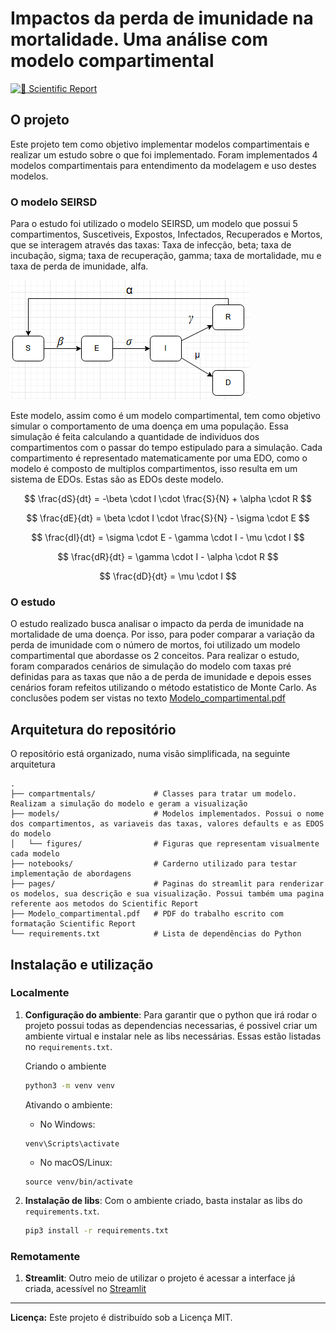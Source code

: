 # Impactos da perda de imunidade na mortalidade. Uma análise com modelo compartimental

[![📄 Scientific Report](https://img.shields.io/badge/📄_Scientific_Report-PDF-blue?style=for-the-badge)](https://github.com/biguelito/CompartmentalModels/blob/main/Modelo_compartimental.pdf)

## O projeto

Este projeto tem como objetivo implementar modelos compartimentais e realizar um estudo sobre o que foi implementado. Foram implementados 4 modelos compartimentais para entendimento da modelagem e uso destes modelos.

### O modelo SEIRSD

Para o estudo foi utilizado o modelo SEIRSD, um modelo que possui 5 compartimentos, Suscetiveis, Expostos, Infectados, Recuperados e Mortos, que se interagem através das taxas: Taxa de infecção, beta; taxa de incubação, sigma; taxa de recuperação, gamma; taxa de mortalidade, mu e taxa de perda de imunidade, alfa.

![Modelo SEIRSD](models/figures/seirsd.png)

Este modelo, assim como é um modelo compartimental, tem como objetivo simular o comportamento de uma doença em uma população. Essa simulação é feita calculando a quantidade de individuos dos compartimentos com o passar do tempo estipulado para a simulação. Cada compartimento é representado matematicamente por uma EDO, como o modelo é composto de multiplos compartimentos, isso resulta em um sistema de EDOs. Estas são as EDOs deste modelo.

$$
\frac{dS}{dt} = -\beta \cdot I \cdot \frac{S}{N} + \alpha \cdot R
$$

$$
\frac{dE}{dt} = \beta \cdot I \cdot \frac{S}{N} - \sigma \cdot E
$$

$$
\frac{dI}{dt} = \sigma \cdot E - \gamma \cdot I - \mu \cdot I
$$

$$
\frac{dR}{dt} = \gamma \cdot I - \alpha \cdot R
$$

$$
\frac{dD}{dt} = \mu \cdot I
$$


### O estudo

O estudo realizado busca analisar o impacto da perda de imunidade na mortalidade de uma doença. Por isso, para poder comparar a variação da perda de imunidade com o número de mortos, foi utilizado um modelo compartimental que abordasse os 2 conceitos. Para realizar o estudo, foram comparados cenários de simulação do modelo com taxas pré definidas para as taxas que não a de perda de imunidade e depois esses cenários foram refeitos utilizando o método estatistico de Monte Carlo. As conclusões podem ser vistas no texto [Modelo_compartimental.pdf](https://github.com/biguelito/CompartmentalModels/blob/main/Modelo_compartimental.pdf)


## Arquitetura do repositório

O repositório está organizado, numa visão simplificada, na seguinte arquitetura


```
.
├── compartmentals/             # Classes para tratar um modelo. Realizam a simulação do modelo e geram a visualização
├── models/                     # Modelos implementados. Possui o nome dos compartimentos, as variaveis das taxas, valores defaults e as EDOS do modelo
│   └── figures/                # Figuras que representam visualmente cada modelo
├── notebooks/                  # Carderno utilizado para testar implementação de abordagens
├── pages/                      # Paginas do streamlit para renderizar os modelos, sua descrição e sua visualização. Possui também uma pagina referente aos metodos do Scientific Report
├── Modelo_compartimental.pdf   # PDF do trabalho escrito com formatação Scientific Report
└── requirements.txt            # Lista de dependências do Python

```

## Instalação e utilização

### Localmente

1. **Configuração do ambiente**: Para garantir que o python que irá rodar o projeto possui todas as dependencias necessarias, é possivel criar um ambiente virtual e instalar nele as libs necessárias. Essas estão listadas no `requirements.txt`.

    Criando o ambiente
    ```bash
    python3 -m venv venv
    ```
    Ativando o ambiente:
    - No Windows:
    ``` 
    venv\Scripts\activate
    ```
    - No macOS/Linux:
    ``` 
    source venv/bin/activate
    ```

2. **Instalação de libs**: Com o ambiente criado, basta instalar as libs do `requirements.txt`.
    ```bash
    pip3 install -r requirements.txt
    ```

### Remotamente 

1. **Streamlit**: Outro meio de utilizar o projeto é acessar a interface já criada, acessível no [Streamlit](https://epidemiology-compartmentalmodels.streamlit.app/)

---

**Licença:** Este projeto é distribuído sob a Licença MIT.